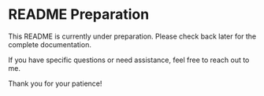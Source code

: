 # README Preparation

This README is currently under preparation. Please check back later for the complete documentation.

If you have specific questions or need assistance, feel free to reach out to me.

Thank you for your patience!
